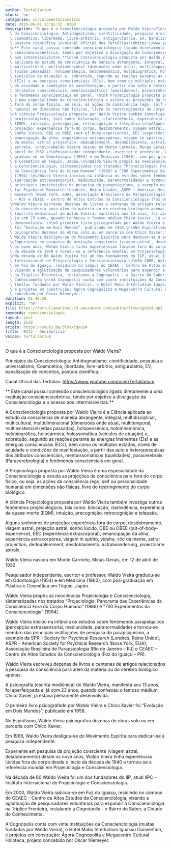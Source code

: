 ```yaml
---
author: Tertuliarium
block: 'no'
categories: circulomentalsomatico
date: 2019-06-01 13:01:32 -0300
description: "O que é a Conscienciologia proposta por Waldo Vieira?\n\nPrincípios\
  \ da Conscienciologia: Antidogmatismo, cientificidade, pesquisa e universalismo,\
  \ Cosmoética, liberdade, livre-arbítrio, antigurulatria, EV, banalização de conceitos,\
  \ postura científica.\n\nCanal Oficial das Tertúlias:\nhttps://www.youtube.com/user/Tertuliarium\n\
  \n** Este canal possui conteúdo conscienciológico ligado diretamente a uma instituição\
  \ conscienciocêntrica, tendo por objetivo a divulgação da Conscienciologia e o acesso\
  \ aos intermissivistas.**\n\nA Conscienciologia proposta por Waldo Vieira é a Ciência\
  \ aplicada ao estudo da consciência de maneira abrangente, integral, multidisciplinar,\
  \ multicultural, multidimensional (dimensões onde atua), multitemporal, multiexistencial\
  \ (vidas passadas), holopensênica, holomnemônica, holobiográfica, holocármica, holossomática\
  \ (veículos de atuação) e, sobretudo, segundo as reações perante as energias imanentes\
  \ (EIs) e as energias conscienciais (ECs), bem como os múltiplos estados, níveis\
  \ de acuidade e condições de manifestação, a partir das auto e heteropesquisas dos\
  \ atributos conscienciais, mentaissomáticos (qualidades), paracerebrais (Paracerebrologia)\
  \ e fenômenos conscienciais em geral. \n\nA Projeciologia proposta por Waldo Vieira\
  \ é uma especialidade da Conscienciologia e estuda as projeções da consciência para\
  \ fora do corpo físico, ou seja, as ações da consciência (ego, self ou personalidade\
  \ humana) em dimensões não físicas, livre do restringimento do corpo biológico.\n\
  \nA ciência Projeciologia proposta por Waldo Vieira também investiga outros fenômenos\
  \ projeciológicos, tais como: bilocação, clarividência, experiência de quase-morte\
  \ (EQM), intuição, precognição, retrocognição e telepatia.\n\nAlguns sinônimos de\
  \ projeção: experiência fora do corpo, desdobramento, viagem astral, projeção astral,\
  \ sonho lúcido, OBE ou OBEE (out-of-body-experience), EEC (experiência extracorporal),\
  \ emancipação da alma, experiência extracorpórea, viagem in spirito, videha, vôo\
  \ da mente, astral projection, dedoublemment, desdoblamiento, astralwanderung, proiezzione\
  \ astrale. \n\n\n\nWaldo Vieira nasceu em Monte Carmelo, Minas Gerais, em 12 de\
  \ abril de 1932.\n\nPesquisador independente, escritor e professor, Waldo Vieira\
  \ graduou-se em Odontologia (1954) e em Medicina (1960), com pós-graduação em Plástica\
  \ e Cosmética em Tóquio, Japão.\n\nWaldo Vieira propôs as neociências Projeciologia\
  \ e Conscienciologia, sistematizadas nos tratados “Projeciologia: Panorama das Experiências\
  \ da Consciência Fora do Corpo Humano” (1986) e “700 Experimentos da Conscienciologia”\
  \ (1994).\n\nWaldo Vieira iniciou na infância os estudos sobre fenômenos parapsíquicos\
  \ (percepção extrassensorial, mediunidade, paranormalidade) e tornou-se membro das\
  \ principais instituições de pesquisa do parapsiquismo, a exemplo da SPR – Society\
  \ for Psychical Research (Londres, Reino Unido), ASPR – American Society for Psychical\
  \ Research (Nova York, EUA), Associação Brasileira de Parapsicologia (Rio de Janeiro\
  \ – RJ) e CEAEC – Centro de Altos Estudos da Conscienciologia (Foz do Iguaçu – PR).\n\
  \nWaldo Vieira escreveu dezenas de livros e centenas de artigos relacionados à pesquisa\
  \ da consciência para além da matéria ou do cérebro biológico apenas.\n\nA psicografia\
  \ (escrita mediúnica) de Waldo Vieira, manifesta aos 13 anos, foi aperfeiçoada e,\
  \ já com 23 anos, quando conheceu o famoso médium Chico Xavier, já estava plenamente\
  \ desenvolvida. \n\nO primeiro livro psicografado por Waldo Vieira e Chico Xavier\
  \ foi “Evolução em Dois Mundos”, publicado em 1958.\n\nNo Espiritismo, Waldo Vieira\
  \ psicografou dezenas de obras solo ou em parceria com Chico Xavier.\n\nEm 1966,\
  \ Waldo Vieira desligou-se do Movimento Espírita para dedicar-se à pesquisa independente.\n\
  \nExperiente em pesquisa da projeção consciente (viagem astral, desdobramento) desde\
  \ os nove anos, Waldo Vieira tinha experiências lúcidas fora do corpo desde o início\
  \ da década de 1940 e tornou-se a referência mundial em Projeciologia e Conscienciologia.\n\
  \nNa década de 80 Waldo Vieira foi um dos fundadores do IIP, atual IIPC – Instituto\
  \ Internacional de Projeciologia e Conscienciologia.\n\nEm 2000, Waldo Vieira radicou-se\
  \ em Foz do Iguaçu, residindo no campus do CEAEC - Centro de Altos Estudos da Conscienciologia,\
  \ visando a aglutinação de pesquisadores voluntários para expandir a Conscienciologia\
  \ na Tríplice Fronteira, instalando a Cognópolis - o Bairro do Saber, a Cidade do\
  \ Conhecimento.\n\nA Cognópolis conta com vinte instituições da Conscienciologia\
  \ (muitas fundadas por Waldo Vieira), o Hotel Mabu Interludium Iguassu Convention,\
  \ e projetos em construção: Ágora Cognopolita e Megacentro Cultural Holoteca, projeto\
  \ concebido por Oscar Niemeyer."
duration: 01:48:50
explicit: 'no'
file: https://tertuliamatinal.s3.amazonaws.com/audios/3lmvxjgxGz4.mp3
keywords: conscienciologia
layout: post
length: 6530
origin: https://youtu.be/3lmvxjgxGz4
title: '#373 - Decidofilia'
voices: Tertuliarium
---
```

O que é a Conscienciologia proposta por Waldo Vieira?

Princípios da Conscienciologia: Antidogmatismo, cientificidade, pesquisa e universalismo, Cosmoética, liberdade, livre-arbítrio, antigurulatria, EV, banalização de conceitos, postura científica.

Canal Oficial das Tertúlias:
https://www.youtube.com/user/Tertuliarium

** Este canal possui conteúdo conscienciológico ligado diretamente a uma instituição conscienciocêntrica, tendo por objetivo a divulgação da Conscienciologia e o acesso aos intermissivistas.**

A Conscienciologia proposta por Waldo Vieira é a Ciência aplicada ao estudo da consciência de maneira abrangente, integral, multidisciplinar, multicultural, multidimensional (dimensões onde atua), multitemporal, multiexistencial (vidas passadas), holopensênica, holomnemônica, holobiográfica, holocármica, holossomática (veículos de atuação) e, sobretudo, segundo as reações perante as energias imanentes (EIs) e as energias conscienciais (ECs), bem como os múltiplos estados, níveis de acuidade e condições de manifestação, a partir das auto e heteropesquisas dos atributos conscienciais, mentaissomáticos (qualidades), paracerebrais (Paracerebrologia) e fenômenos conscienciais em geral. 

A Projeciologia proposta por Waldo Vieira é uma especialidade da Conscienciologia e estuda as projeções da consciência para fora do corpo físico, ou seja, as ações da consciência (ego, self ou personalidade humana) em dimensões não físicas, livre do restringimento do corpo biológico.

A ciência Projeciologia proposta por Waldo Vieira também investiga outros fenômenos projeciológicos, tais como: bilocação, clarividência, experiência de quase-morte (EQM), intuição, precognição, retrocognição e telepatia.

Alguns sinônimos de projeção: experiência fora do corpo, desdobramento, viagem astral, projeção astral, sonho lúcido, OBE ou OBEE (out-of-body-experience), EEC (experiência extracorporal), emancipação da alma, experiência extracorpórea, viagem in spirito, videha, vôo da mente, astral projection, dedoublemment, desdoblamiento, astralwanderung, proiezzione astrale. 



Waldo Vieira nasceu em Monte Carmelo, Minas Gerais, em 12 de abril de 1932.

Pesquisador independente, escritor e professor, Waldo Vieira graduou-se em Odontologia (1954) e em Medicina (1960), com pós-graduação em Plástica e Cosmética em Tóquio, Japão.

Waldo Vieira propôs as neociências Projeciologia e Conscienciologia, sistematizadas nos tratados “Projeciologia: Panorama das Experiências da Consciência Fora do Corpo Humano” (1986) e “700 Experimentos da Conscienciologia” (1994).

Waldo Vieira iniciou na infância os estudos sobre fenômenos parapsíquicos (percepção extrassensorial, mediunidade, paranormalidade) e tornou-se membro das principais instituições de pesquisa do parapsiquismo, a exemplo da SPR – Society for Psychical Research (Londres, Reino Unido), ASPR – American Society for Psychical Research (Nova York, EUA), Associação Brasileira de Parapsicologia (Rio de Janeiro – RJ) e CEAEC – Centro de Altos Estudos da Conscienciologia (Foz do Iguaçu – PR).

Waldo Vieira escreveu dezenas de livros e centenas de artigos relacionados à pesquisa da consciência para além da matéria ou do cérebro biológico apenas.

A psicografia (escrita mediúnica) de Waldo Vieira, manifesta aos 13 anos, foi aperfeiçoada e, já com 23 anos, quando conheceu o famoso médium Chico Xavier, já estava plenamente desenvolvida. 

O primeiro livro psicografado por Waldo Vieira e Chico Xavier foi “Evolução em Dois Mundos”, publicado em 1958.

No Espiritismo, Waldo Vieira psicografou dezenas de obras solo ou em parceria com Chico Xavier.

Em 1966, Waldo Vieira desligou-se do Movimento Espírita para dedicar-se à pesquisa independente.

Experiente em pesquisa da projeção consciente (viagem astral, desdobramento) desde os nove anos, Waldo Vieira tinha experiências lúcidas fora do corpo desde o início da década de 1940 e tornou-se a referência mundial em Projeciologia e Conscienciologia.

Na década de 80 Waldo Vieira foi um dos fundadores do IIP, atual IIPC – Instituto Internacional de Projeciologia e Conscienciologia.

Em 2000, Waldo Vieira radicou-se em Foz do Iguaçu, residindo no campus do CEAEC - Centro de Altos Estudos da Conscienciologia, visando a aglutinação de pesquisadores voluntários para expandir a Conscienciologia na Tríplice Fronteira, instalando a Cognópolis - o Bairro do Saber, a Cidade do Conhecimento.

A Cognópolis conta com vinte instituições da Conscienciologia (muitas fundadas por Waldo Vieira), o Hotel Mabu Interludium Iguassu Convention, e projetos em construção: Ágora Cognopolita e Megacentro Cultural Holoteca, projeto concebido por Oscar Niemeyer.